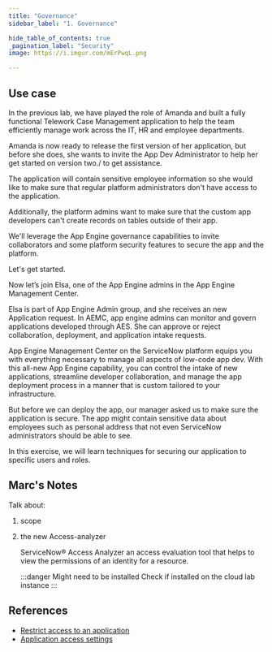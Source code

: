 ```yaml
---
title: "Governance" 
sidebar_label: "1. Governance"

hide_table_of_contents: true
_pagination_label: "Security" 
image: https://i.imgur.com/mErPwqL.png

---
```

## Use case

In the previous lab, we have played the role of Amanda and built a fully functional Telework Case Management application to help the team efficiently manage work across the IT, HR and employee departments.

Amanda is now ready to release the first version of her application, but before she does, she wants to invite the App Dev Administrator to help her get started on version two./ to get assistance.

The application will contain sensitive employee information so she would like to make sure that regular platform administrators don't have access to the application.

Additionally, the platform admins want to make sure that the custom app developers can't create records on tables outside of their app.

We'll leverage the App Engine governance capabilities to invite collaborators and some platform security features to secure the app and the platform.

Let's get started.


Now let’s join Elsa, one of the App Engine admins in the App Engine Management Center.

Elsa is part of App Engine Admin group, and she receives an new Application request. In AEMC, app engine admins can monitor and govern applications developed through AES. She can approve or reject collaboration, deployment, and application intake requests.


App Engine Management Center on the ServiceNow platform equips you with everything necessary to manage all aspects of low-code app dev. With this all-new App Engine capability, you can control the intake of new applications, streamline developer collaboration, and manage the app deployment process in a manner that is custom tailored to your infrastructure.  

But before we can deploy the app, our manager asked us to make sure the application is secure. The app might contain sensitive data about employees such as personal address that not even ServiceNow administrators should be able to see.

In this exercise, we will learn techniques for securing our application to specific users and roles.




## Marc's Notes 

Talk about:
 1. scope 

 2. the new Access-analyzer

    ServiceNow® Access Analyzer an access evaluation tool that helps to view the permissions of an identity for a resource.

    :::danger  Might need to be installed 
    Check if installed on the cloud lab instance
    :::

## References
* [Restrict access to an application](https://docs.servicenow.com/bundle/vancouver-application-development/page/build/applications/task/enable-application-administration.html)
* [Application access settings](https://docs.servicenow.com/bundle/vancouver-application-development/page/build/applications/concept/c_ApplicationAccessSettings.html)




 
